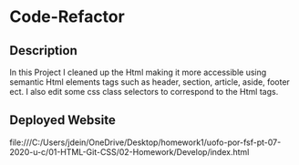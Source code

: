 # Code-Refactor
## Description
In this Project I cleaned up the Html making it more accessible using semantic Html elements tags such as header, section, article, aside, footer ect. I also edit some css class selectors to correspond to the Html tags.
## Deployed Website
file:///C:/Users/jdein/OneDrive/Desktop/homework1/uofo-por-fsf-pt-07-2020-u-c/01-HTML-Git-CSS/02-Homework/Develop/index.html

